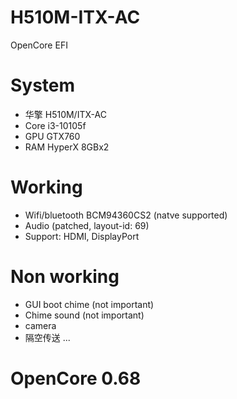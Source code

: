 # H510M-ITX-AC
OpenCore EFI

# System
- 华擎 H510M/ITX-AC
- Core i3-10105f
- GPU GTX760
- RAM HyperX 8GBx2

# Working
- Wifi/bluetooth BCM94360CS2 (natve supported)
- Audio (patched, layout-id: 69)
- Support: HDMI, DisplayPort

# Non working
- GUI boot chime (not important)
- Chime sound (not important)
- camera
- 隔空传送
...
 
# OpenCore 0.68
